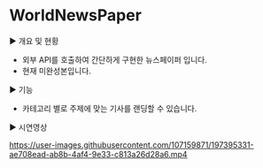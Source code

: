 # WorldNewsPaper

▶ 개요 및 현황
- 외부 API를 호출하여 간단하게 구현한 뉴스페이퍼 입니다.
- 현재 미완성본입니다.

▶ 기능
- 카테고리 별로 주제에 맞는 기사를 랜딩할 수 있습니다.

▶ 시연영상

https://user-images.githubusercontent.com/107159871/197395331-ae708ead-ab8b-4af4-9e33-c813a26d28a6.mp4

